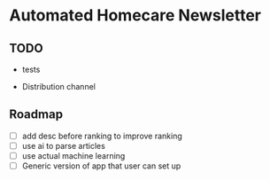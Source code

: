 # Automated Homecare Newsletter

## TODO

- tests

- Distribution channel

## Roadmap

- [ ] add desc before ranking to improve ranking
- [ ] use ai to parse articles
- [ ] use actual machine learning
- [ ] Generic version of app that user can set up
